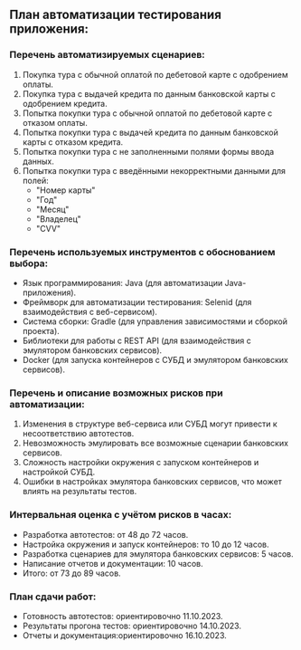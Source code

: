 
## План автоматизации тестирования приложения:

### Перечень автоматизируемых сценариев:

 1. Покупка тура с обычной оплатой по дебетовой карте с одобрением оплаты.
 2. Покупка тура с выдачей кредита по данным банковской карты с одобрением кредита.
 3. Попытка покупки тура с обычной оплатой по дебетовой карте с отказом оплаты.
 4. Попытка покупки тура с выдачей кредита по данным банковской карты с отказом кредита.
 5. Попытка покупки тура с не заполненными полями формы ввода данных.
 6. Попытка покупки тура с введёнными некорректными данными для полей:
    * "Номер карты"
    * "Год"
    * "Месяц"
    * "Владелец"
    * "CVV"


### Перечень используемых инструментов с обоснованием выбора:

* Язык программирования: Java (для автоматизации Java-приложения).
* Фреймворк для автоматизации тестирования: Selenid (для взаимодействия с веб-сервисом).
* Система сборки: Gradle (для управления зависимостями и сборкой проекта).
* Библиотеки для работы с REST API (для взаимодействия с эмулятором банковских сервисов).
* Docker (для запуска контейнеров с СУБД и эмулятором банковских сервисов).

### Перечень и описание возможных рисков при автоматизации:

1. Изменения в структуре веб-сервиса или СУБД могут привести к несоответствию автотестов.
2. Невозможность эмулировать все возможные сценарии банковских сервисов.
3. Сложность настройки окружения с запуском контейнеров и настройкой СУБД.
4. Ошибки в настройках эмулятора банковских сервисов, что может влиять на результаты тестов.

### Интервальная оценка с учётом рисков в часах:

* Разработка автотестов: от 48 до 72 часов.
* Настройка окружения и запуск контейнеров: то 10 до 12 часов.
* Разработка сценариев для эмулятора банковских сервисов: 5 часов.
* Написание отчетов и документации: 10 часов.
* Итого:  от 73 до 89 часов.

### План сдачи работ:

* Готовность автотестов: ориентировочно 11.10.2023.
* Результаты прогона тестов: ориентировочно 14.10.2023.
* Отчеты и документация:ориентировочно 16.10.2023.
